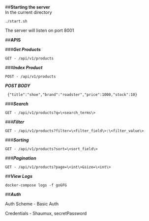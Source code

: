 ##**Starting the server**  
In the current directory  

    ./start.sh  
 The server will listen on port 8001
    
##**APIS**

###***Get Products***

    GET - /api/v1/products

###***Index Product***

    POST - /api/v1/products
   ***POST BODY***   
   

     {"title":"shoe","brand":"roadster","price":1000,"stock":10}

###***Search***

    GET - /api/v1/products?q=\<search_terms\>

###***Filter***

    GET - /api/v1/products?filter=\<filter_field\>:\<filter_value\>

###***Sorting***

    GET - /api/v1/products?sort=\<sort_field\>

###***Pagination***

    GET - /api/v1/products?page=\<int\>&size=\<int\>

##***View Logs***

    docker-compose logs -f goGFG
    
##***Auth***

Auth Scheme - Basic Auth

Credentials - Shaumux, secretPassword
